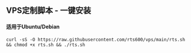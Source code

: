 
## VPS定制脚本 - 一键安装
#### 适用于Ubuntu/Debian 
```
curl -sS -O https://raw.githubusercontent.com/rts600/vps/main/rts.sh && chmod +x rts.sh && ./rts.sh
```
